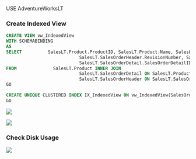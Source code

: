 USE AdventureWorksLT

### Create Indexed View

```SQL
CREATE VIEW vw_IndexedView
WITH SCHEMABINDING
AS
SELECT          SalesLT.Product.ProductID, SalesLT.Product.Name, SalesLT.Product.Color, SalesLT.SalesOrderHeader.SalesOrderID, 
                            SalesLT.SalesOrderHeader.RevisionNumber, SalesLT.SalesOrderHeader.OrderDate, 
                            SalesLT.SalesOrderDetail.SalesOrderDetailID, SalesLT.SalesOrderDetail.OrderQty
FROM              SalesLT.Product INNER JOIN
                            SalesLT.SalesOrderDetail ON SalesLT.Product.ProductID = SalesLT.SalesOrderDetail.ProductID INNER JOIN
                            SalesLT.SalesOrderHeader ON SalesLT.SalesOrderDetail.SalesOrderID = SalesLT.SalesOrderHeader.SalesOrderID
GO

CREATE UNIQUE CLUSTERED INDEX IX_IndexedView ON vw_IndexedView(SalesOrderID,SalesOrderDetailID)
GO
```

![](https://i.imgur.com/bmqh4jL.png)

![](https://i.imgur.com/UroiFl9.png)

### Check Disk Usage

![](https://i.imgur.com/piCk85g.png)
